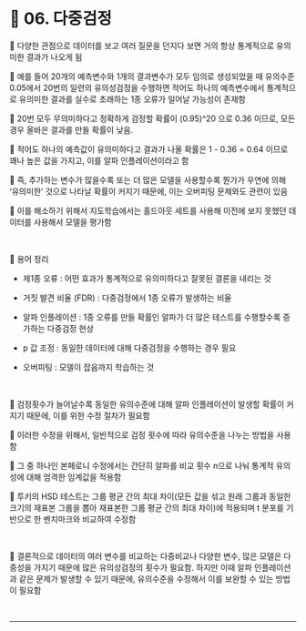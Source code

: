 # 🎰 06. 다중검정  

🎲 다양한 관점으로 데이터를 보고 여러 질문을 던지다 보면 거의 항상 통계적으로 유의미한 결과가 나오게 됨  

🎲 예를 들어 20개의 예측변수와 1개의 결과변수가 모두 임의로 생성되었을 때 유의수준 0.05에서 20번의 일련의 유의성검정을 수행하면 적어도 하나의 예측변수에서 통계적으로 유의미한 결과를 실수로 초래하는 1종 오류가 일어날 가능성이 존재함  

🎲 20번 모두 무의미하다고 정확하게 검정할 확률이 (0.95)^20 으로 0.36 이므로, 모든 경우 올바은 결과를 만들 확률이 낮음.  

🎲 적어도 하나의 예측값이 유의미하다고 결과가 나올 확률은 1 - 0.36 = 0.64 이므로 꽤나 높은 값을 가지고, 이를 알파 인플레이션이라고 함  
 

🎲 즉, 추가하는 변수가 많을수록 또는 더 많은 모델을 사용할수록 뭔가가 우연에 의해 ‘유의미한’ 것으로 나타날 확률이 커지기 때문에, 이는 오버피팅 문제와도 관련이 있음  

🎲 이를 해소하기 위해서 지도학습에서는 홀드아웃 세트를 사용해 이전에 보지 못했던 데이터를 사용해서 모델을 평가함  

<br>  


🎲 용어 정리  

- 제1종 오류 : 어떤 효과가 통계적으로 유의미하다고 잘못된 결론을 내리는 것  
   
- 거짓 발견 비율 (FDR) : 다중검정에서 1종 오류가 발생하는 비율  
   
- 알파 인플레이션 : 1종 오류를 만들 확률인 알파가 더 많은 테스트를 수행할수록 증가하는 다중검정 현상  
 
- p 값 조정 : 동일한 데이터에 대해 다중검정을 수행하는 경우 필요  
   
- 오버피팅 : 모델이 잡음까지 학습하는 것  
   
<br>  

🎲 검정횟수가 늘어날수록 동일한 유의수준에 대해 알파 인플레이션이 발생할 확률이 커지기 때문에, 이를 위한 수정 절차가 필요함  

🎲 이러한 수정을 위해서, 일반적으로 검정 횟수에 따라 유의수준을 나누는 방법을 사용함  

🎲 그 중 하나인 본페로니 수정에서는 간단히 알파를 비교 횟수 n으로 나눠 통계적 유의성에 대해 엄격한 임계값을 적용함  

🎲 투키의 HSD 테스트는 그룹 평균 간의 최대 차이(모든 값을 섞고 원래 그룹과 동일한 크기의 재표본 그룹을 뽑아 재표본한 그룹 평균 간의 최대 차이)에 적용되며 t 분포를 기반으로 한 벤치마크와 비교하여 수정함  

<br>  

🎲 결론적으로 데이터의 여러 변수를 비교하는 다중비교나 다양한 변수, 많은 모델은 다중성을 가지기 때문에 많은 유의성검정의 횟수가 필요함. 하지만 이때 알파 인플레이션과 같은 문제가 발생할 수 있기 때문에, 유의수준을 수정해서 이를 보완할 수 있는 방법이 필요함  

<br>  

***  



